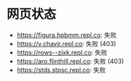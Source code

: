 # 网页状态
- https://figura.hpbmm.repl.co: 失败
- https://v.chavir.repl.co: 失败 (403)
- https://rows--zixk.repl.co: 失败
- https://aro.flinthill.repl.co: 失败 (403)
- https://stds.stpsc.repl.co: 失败

